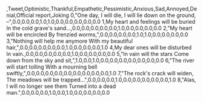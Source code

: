 ,Tweet,Optimistic,Thankful,Empathetic,Pessimistic,Anxious,Sad,Annoyed,Denial,Official report,Joking
0,"One day, I will die, I will lie down on the ground, –",0.0,0.0,0.0,1.0,1.0,0.0,0.0,0.0,0.0,0.0
1,My heart and feelings will be buried In the cold grave's sand…,0.0,0.0,0.0,0.0,0.0,1.0,0.0,0.0,0.0,0.0
2,"My heart will be encircled By frenzied worms,",0.0,0.0,0.0,0.0,1.0,1.0,0.0,0.0,0.0,0.0
3,"Nothing will help me anymore With my beautiful hair,",0.0,0.0,0.0,0.0,0.0,1.0,0.0,0.0,0.0,1.0
4,My dear ones will be disturbed In vain.,0.0,0.0,0.0,0.0,0.0,1.0,0.0,0.0,0.0,0.0
5,"In vain will the stars Come down from the sky and sit,",1.0,0.0,1.0,0.0,0.0,0.0,0.0,0.0,0.0,0.0
6,"The river will start tolling With a mourning bell swiftly,",0.0,0.0,0.0,0.0,0.0,0.0,0.0,0.0,0.0,1.0
7,"The rock's crack will widen, The meadows will be trapped…",0.0,0.0,0.0,1.0,0.0,0.0,0.0,0.0,0.0,1.0
8,"Alas, I will no longer see them Turned into a dead man.",0.0,0.0,0.0,1.0,0.0,1.0,0.0,0.0,0.0,0.0
